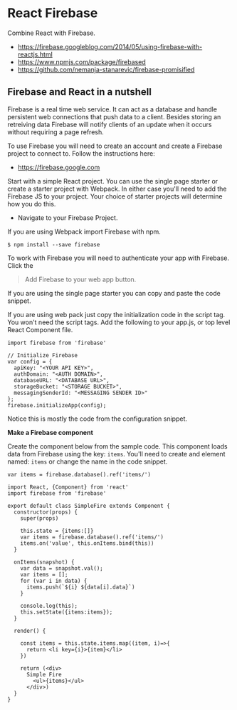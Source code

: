 # React Firebase

Combine React with Firebase. 

- https://firebase.googleblog.com/2014/05/using-firebase-with-reactjs.html
- https://www.npmjs.com/package/firebased
- https://github.com/nemanja-stanarevic/firebase-promisified

## Firebase and React in a nutshell

Firebase is a real time web service. It can act as a database and handle persistent web connections 
that push data to a client. Besides storing an retreiving data Firebase will notify clients of an 
update when it occurs without requiring a page refresh. 

To use Firebase you will need to create an account and create a Firebase project to connect to. 
Follow the instructions here: 

- https://firebase.google.com

Start with a simple React project. You can use the single page starter or create a starter project 
with Webpack. In either case you'll need to add the Firebase JS to your project. Your choice of 
starter projects will determine how you do this. 

- Navigate to your Firebase Project. 

If you are using Webpack import Firebase with npm. 

`$ npm install --save firebase`

To work with Firebase you will need to authenticate your app with Firebase. Click the 

> Add Firebase to your web app button. 

If you are using the single page starter you can copy and paste the code snippet. 

If you are using web pack just copy the initialization code in the script tag. You won't need the 
script tags. Add the following to your app.js, or top level React Component file. 

```
import firebase from 'firebase'

// Initialize Firebase
var config = {
  apiKey: "<YOUR API KEY>",
  authDomain: "<AUTH DOMAIN>",
  databaseURL: "<DATABASE URL>",
  storageBucket: "<STORAGE BUCKET>",
  messagingSenderId: "<MESSAGING SENDER ID>"
};
firebase.initializeApp(config);
```
Notice this is mostly the code from the configuration snippet. 

**Make a Firebase component**

Create the component below from the sample code. This component loads data from Firebase using the 
key: `items`. You'll need to create and element named: `items` or change the name in the code snippet.

`var items = firebase.database().ref('items/')`

```
import React, {Component} from 'react'
import firebase from 'firebase'

export default class SimpleFire extends Component {
  constructor(props) {
    super(props)

    this.state = {items:[]}
    var items = firebase.database().ref('items/')
    items.on('value', this.onItems.bind(this))
  }

  onItems(snapshot) {
    var data = snapshot.val();
    var items = [];
    for (var i in data) {
      items.push(`${i} ${data[i].data}`)
    }

    console.log(this);
    this.setState({items:items});
  }

  render() {

    const items = this.state.items.map((item, i)=>{
      return <li key={i}>{item}</li>
    })

    return (<div>
      Simple Fire
        <ul>{items}</ul>
      </div>)
  }
}
```





